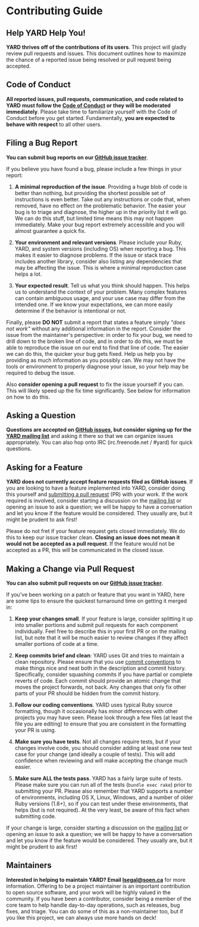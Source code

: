 # Contributing Guide

## Help YARD Help You!

**YARD thrives off of the contributions of its users**. This project will gladly
review pull requests and issues. This document outlines how to maximize
the chance of a reported issue being resolved or pull request being accepted.

## Code of Conduct

**All reported issues, pull requests, communication, and code related to YARD**
**must follow the [Code of Conduct][code] or they will be moderated immediately**.
Please take time to familiarize yourself with the Code of Conduct before
you get started. Fundamentally, **you are expected to behave with respect** to all
other users.

## Filing a Bug Report

**You can submit bug reports on our [GitHub issue tracker][issues]**.

If you believe you have found a bug, please include a few things in your report:

1. **A minimal reproduction of the issue**. Providing a huge blob of code is
   better than nothing, but providing the shortest possible set of instructions
   is even better. Take out any instructions or code that, when removed, have
   no effect on the problematic behavior. The easier your bug is to triage and
   diagnose, the higher up in the priority list it will go. We can do this stuff,
   but limited time means this may not happen immediately. Make your bug report
   extremely accessible and you will almost guarantee a quick fix.

2. **Your environment and relevant versions**. Please include your Ruby,
   YARD, and system versions (including OS) when reporting a bug. This
   makes it easier to diagnose problems. If the issue or stack trace
   includes another library, consider also listing any dependencies
   that may be affecting the issue. This is where a minimal reproduction
   case helps a lot.

3. **Your expected result**. Tell us what you think should happen. This
   helps us to understand the context of your problem. Many complex features
   can contain ambiguous usage, and your use case may differ from the
   intended one. If we know your expectations, we can more easily determine
   if the behavior is intentional or not.

Finally, please **DO NOT** submit a report that states a feature simply
*"does not work"* without any additional information in the report. Consider
the issue from the maintainer's perspective: in order to fix your bug, we
need to drill down to the broken line of code, and in order to do this,
we must be able to reproduce the issue on our end to find that line of
code. The easier we can do this, the quicker your bug gets fixed. Help
us help you by providing as much information as you possibly can. We may
not have the tools or environment to properly diagnose your issue, so
your help may be required to debug the issue.

Also **consider opening a pull request** to fix the issue yourself if you can.
This will likely speed up the fix time significantly. See below for
information on how to do this.

## Asking a Question

**Questions are accepted on [GitHub issues][issues], but consider signing up**
**for the [YARD mailing list][ml]** and asking it there so that we can organize
issues appropriately. You can also hop onto IRC (irc.freenode.net / #yard)
for quick questions.

## Asking for a Feature

**YARD does not currently accept feature requests filed as GitHub issues**. If
you are looking to have a feature implemented into YARD, consider doing this
yourself and [submitting a pull request][pr] (PR) with your work. If the work
required is involved, consider starting a discussion on the [mailing list][ml]
or opening an issue to ask a question; we will be happy to have a conversation
and let you know if the feature would be considered. They usually are, but
it might be prudent to ask first!

Please do not fret if your feature request gets closed immediately. We do this
to keep our issue tracker clean. **Closing an issue does not mean it would not**
**be accepted as a pull request**. If the feature would not be accepted as a
PR, this will be communicated in the closed issue.

## Making a Change via Pull Request

**You can also submit pull requests on our [GitHub issue tracker][issues]**.

If you've been working on a patch or feature that you want in YARD, here are
some tips to ensure the quickest turnaround time on getting it merged in:

1. **Keep your changes small**. If your feature is large, consider splitting
   it up into smaller portions and submit pull requests for each component
   individually. Feel free to describe this in your first PR or on the
   mailing list, but note that it will be much easier to review changes
   if they affect smaller portions of code at a time.

2. **Keep commits brief and clean**: YARD uses Git and tries to maintain a
   clean repository. Please ensure that you use [commit conventions][commit]
   to make things nice and neat both in the description and commit history.
   Specifically, consider squashing commits if you have partial or complete
   reverts of code. Each commit should provide an atomic change that moves
   the project forwards, not back. Any changes that only fix other parts of
   your PR should be hidden from the commit history.

3. **Follow our coding conventions**. YARD uses typical Ruby source formatting,
   though it occasionally has minor differences with other projects you may
   have seen. Please look through a few files (at least the file you are
   editing) to ensure that you are consistent in the formatting your PR is
   using.

4. **Make sure you have tests**. Not all changes require tests, but if your
   changes involve code, you should consider adding at least one new test
   case for your change (and ideally a couple of tests). This will add
   confidence when reviewing and will make accepting the change much easier.

5. **Make sure ALL the tests pass**. YARD has a fairly large suite of tests.
   Please make sure you can run all of the tests (`bundle exec rake`) prior
   to submitting your PR. Please also remember that YARD supports a number
   of environments, including OS X, Linux, Windows, and a number of older
   Ruby versions (1.8+), so if you can test under these environments, that
   helps (but is not required). At the very least, be aware of this fact
   when submitting code.

If your change is large, consider starting a discussion on the [mailing list][ml]
or opening an issue to ask a question; we will be happy to have a conversation
and let you know if the feature would be considered. They usually are, but
it might be prudent to ask first!

## Maintainers

**Interested in helping to maintain YARD? Email [lsegal@soen.ca][mail]** for more
information. Offering to be a project maintainer is an important contribution
to open source software, and your work will be highly valued in the community.
If you have been a contributor, consider being a member of the core team to
help handle day-to-day operations, such as releases, bug fixes, and triage.
You can do some of this as a non-maintainer too, but if you like this project,
we can always use more hands on deck!

[code]: https://github.com/lsegal/yard/blob/master/CODE_OF_CONDUCT.md
[issues]: http://github.com/lsegal/yard/issues
[commit]: http://chris.beams.io/posts/git-commit/
[pr]: https://help.github.com/articles/using-pull-requests/
[ml]: https://groups.google.com/forum/#!forum/yardoc
[mail]: mailto:lsegal@soen.ca
